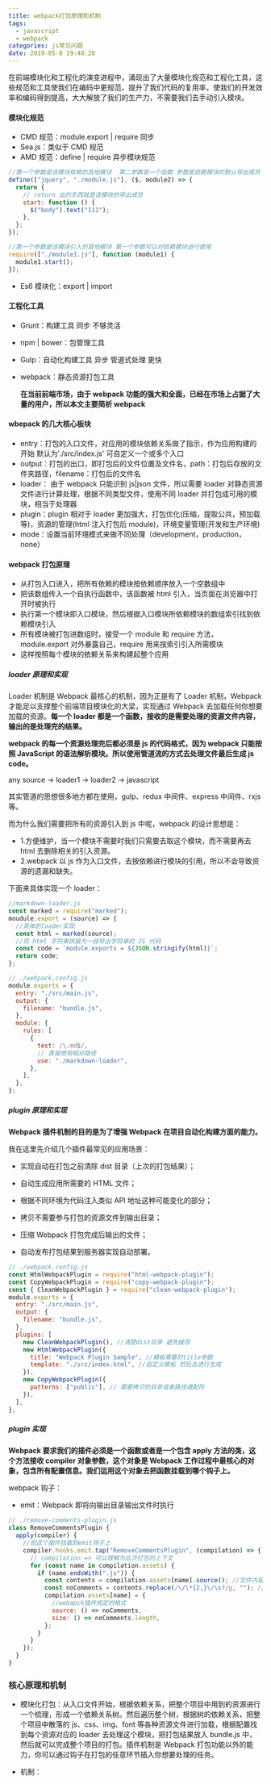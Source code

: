 ```yaml
---
title: webpack打包原理和机制
tags:
  - javascript
  - webpack
categories: js常见问题
date: 2019-05-8 19:48:20
---
```


在前端模块化和工程化的演变进程中，涌现出了大量模块化规范和工程化工具，这些规范和工具使我们在编码中更规范，提升了我们代码的复用率，使我们的开发效率和编码得到提高，大大解放了我们的生产力，不需要我们去手动引入模块。

#### 模块化规范

- CMD 规范：module.export | require 同步
- Sea.js：类似于 CMD 规范
- AMD 规范：define | require 异步模块规范

```javascript
//第一个参数是该模块依赖的其他模块  第二参数是一个函数 参数是依赖模块的默认导出成员 里边定义了这个模块实现的功能和方法
define(["jquery", "./module.js"], ($, module2) => {
  return {
    // return 出的东西就是该模块的导出成员
    start: function () {
      $("body").text("111");
    },
  };
});

//第一个参数是该模块引入的其他模块 第一个参数可以对依赖模块进行使用
require(["./module1.js"], function (module1) {
  module1.start();
});
```

- Es6 模块化：export | import

#### 工程化工具

- Grunt：构建工具 同步 不够灵活
- npm | bower：包管理工具
- Gulp：自动化构建工具 异步 管道式处理 更快
- webpack：静态资源打包工具

  **在当前前端市场，由于 webpack 功能的强大和全面，已经在市场上占据了大量的用户，所以本文主要简析 webpack**

#### wbepack 的几大核心板块

- entry：打包的入口文件，对应用的模块依赖关系做了指示，作为应用构建的开始 默认为'./src/index.js' 可自定义一个或多个入口
- output：打包的出口，即打包后的文件位置及文件名，path：打包后存放的文件夹路径，filename：打包后的文件名
- loader： 由于 webpack 只能识别 js|json 文件，所以需要 loader 对静态资源文件进行计算处理，根据不同类型文件，使用不同 loader 并打包成可用的模块，相当于处理器
- plugin：plugin 相对于 loader 更加强大，打包优化(压缩，提取公共，预加载等)，资源的管理(html 注入打包后 module)，环境变量管理(开发和生产环境)
- mode：设置当前环境模式来做不同处理（development，production，none）

#### webpack 打包原理

- 从打包入口进入，把所有依赖的模块按依赖顺序放入一个空数组中
- 把该数组传入一个自执行函数中，该函数被 html 引入，当页面在浏览器中打开时被执行
- 执行第一个模块即入口模块，然后根据入口模块所依赖模块的数组索引找到依赖模块引入
- 所有模块被打包进数组时，接受一个 module 和 require 方法，module.export 对外暴露自己，require 用来按索引引入所需模块
- 这样按照每个模块的依赖关系来构建起整个应用

##### loader 原理和实现

Loader 机制是 Webpack 最核心的机制，因为正是有了 Loader 机制，Webpack 才能足以支撑整个前端项目模块化的大梁，实现通过 Webpack 去加载任何你想要加载的资源。**每一个 loader 都是一个函数，接收的是需要处理的资源文件内容，输出的是处理完的结果。**

**webpack 的每一个资源处理完后都必须是 js 的代码格式，因为 webpack 只能按照 JavaScript 的语法解析模块。所以使用管道流的方式去处理文件最后生成 js code。**

any source -> loader1 -> loader2 -> javascript

其实管道的思想很多地方都在使用，gulp、redux 中间件、express 中间件、rxjs 等。

而为什么我们需要把所有的资源引入到 js 中呢，webpack 的设计思想是：

- 1.方便维护，当一个模块不需要时我们只需要去取这个模块，而不需要再去 html 去删除相关的引入资源。
- 2.webpack 以 js 作为入口文件，去按依赖进行模块的引用，所以不会导致资源的遗漏和缺失。

下面来具体实现一个 loader：

```javascript
//markdown-loader.js
const marked = require("marked");
moudule.export = (source) => {
  //具体的loader实现
  const html = marked(source);
  //将 html 字符串拼接为一段导出字符串的 JS 代码
  const code = `module.exports = ${JSON.stringify(html)}`;
  return code;
};

// ./webpack.config.js
module.exports = {
  entry: "./src/main.js",
  output: {
    filename: "bundle.js",
  },
  module: {
    rules: [
      {
        test: /\.md$/,
        // 直接使用相对路径
        use: "./markdown-loader",
      },
    ],
  },
};
```

##### plugin 原理和实现

**Webpack 插件机制的目的是为了增强 Webpack 在项目自动化构建方面的能力。**

我在这里先介绍几个插件最常见的应用场景：

- 实现自动在打包之前清除 dist 目录（上次的打包结果）；

- 自动生成应用所需要的 HTML 文件；

- 根据不同环境为代码注入类似 API 地址这种可能变化的部分；

- 拷贝不需要参与打包的资源文件到输出目录；

- 压缩 Webpack 打包完成后输出的文件；

- 自动发布打包结果到服务器实现自动部署。

```javascript
// ./webpack.config.js
const HtmlWebpackPlugin = require("html-webpack-plugin");
const CopyWebpackPlugin = require("copy-webpack-plugin");
const { CleanWebpackPlugin } = require("clean-webpack-plugin");
module.exports = {
  entry: "./src/main.js",
  output: {
    filename: "bundle.js",
  },
  plugins: [
    new CleanWebpackPlugin(), //清楚dist目录 避免缓存
    new HtmlWebpackPlugin({
      title: "Webpack Plugin Sample", //模板需要的title参数
      template: "./src/index.html", //自定义模板 然后去进行生成
    }),
    new CopyWebpackPlugin({
      patterns: ["public"], // 需要拷贝的目录或者路径通配符
    }),
  ],
};
```

##### plugin 实现

**Webpack 要求我们的插件必须是一个函数或者是一个包含 apply 方法的类，这个方法接收 compiler 对象参数，这个对象是 Webpack 工作过程中最核心的对象，包含所有配置信息。我们运用这个对象去把函数挂载到哪个钩子上。**

webpack 钩子：

- emit：Webpack 即将向输出目录输出文件时执行

```javascript
// ./remove-comments-plugin.js
class RemoveCommentsPlugin {
  apply(compiler) {
    //把这个插件挂载到emit钩子上
    compiler.hooks.emit.tap("RemoveCommentsPlugin", (compilation) => {
      // compilation => 可以理解为此次打包的上下文
      for (const name in compilation.assets) {
        if (name.endsWith(".js")) {
          const contents = compilation.assets[name].source(); //文件内容
          const noComments = contents.replace(/\/\*{2,}\/\s?/g, ""); //去除注释文件
          compilation.assets[name] = {
            //webapck插件规定的格式
            source: () => noComments,
            size: () => noComments.length,
          };
        }
      }
    });
  }
}
```

### 核心原理和机制

- 模块化打包：从入口文件开始，根据依赖关系，把整个项目中用到的资源进行一个梳理，形成一个依赖关系树。然后遍历整个树，根据树的依赖关系，把整个项目中散落的 js、css、img、font 等各种资源文件进行加载，根据配置找到每个资源对应的 loader 去处理这个模块，把打包结果放入 bundle.js 中，然后就可以完成整个项目的打包。插件机制是 Webpack 打包功能以外的能力，你可以通过钩子在打包的任意环节插入你想要处理的任务。

- 机制：
